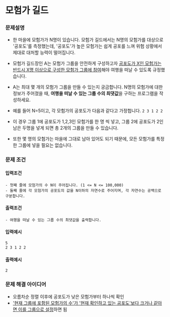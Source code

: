 # 모험가 길드
### 문제설명
- 한 마을에 모험가가 N명이 있습니다. 모험가 길드에서는 N명의 모험가를 대상으로 '공포도'를 측정했는데,
'공포도'가 높은 모험가는 쉽게 공포를 느껴 위험 상황에서 제대로 대처할 능력이 떨어집니다.
  
- 모험가 길드장인 A는 모험가 그룹을 안전하게 구성하고자 <u>공포도가 X인 모험가는 반드시 X명 이상으로 구성한 모험가 그룹에 참여</u>해야 여행을 떠날 수 있도록 규정했습니다.
- A는 최대 몇 개의 모험가 그룹을 만들 수 있는지 궁금합니다. N명의 모험가에 대한 정보가 주어졌을 때, **여행을 떠날 수 있는 그룹 수의 최댓값**을 구하는 프로그램을 작성하세요.

- 예를 들어 N=5이고, 각 모험가의 공포도가 다음과 같다고 가정헙니다.
`2 3 1 2 2`
  
- 이 경우 그룹 1에 공포도가 1,2,3인 모험가를 한 명 씩 넣고, 그룹 2에 공포도가 2인 남은 두명을 넣게 되면 총 2개의 그룹을 만들 수 있습니다.
- 또한 몇 명의 모험가는 마을에 그대로 남아 있어도 되기 때문에, 모든 모험가를 특정한 그룹에 넣을 필요는 없습니다.

### 문제 조건
#### 입력조건
    - 첫째 줄에 모험가의 수 N이 주어집니다. (1 <= N <= 100,000)
    - 둘째 줄에 각 모험가의 공포도의 값을 N이하의 자연수로 주어지며, 각 자연수는 공백으로 구분합니다.
#### 출력조건
    - 여행을 떠날 수 있는 그룹 수의 최댓값을 출력합니다.

#### 입력예시
    5
    2 3 1 2 2
#### 출력예시
    2

### 문제 해결 아이디어
- 오름차순 정렬 이후에 공포도가 낮은 모험가부터 하나씩 확인
- <u>'현재 그룹에 포함된 모험가의 수'가 '현재 확인하고 있는 공포도'보다 크거나 같아면 이를 그룹으로 설정</u>하면 됨
